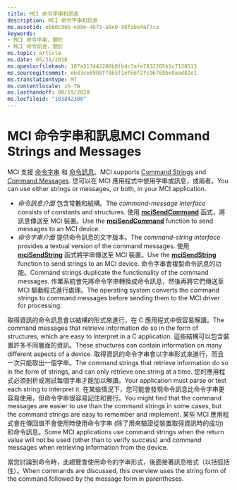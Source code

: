 ```yaml
---
title: MCI 命令字串和訊息
description: MCI 命令字串和訊息
ms.assetid: eb60c96b-e89e-4673-a8e0-98fabe4af7ca
keywords:
- MCI 命令字串，關於
- MCI 命令訊息，關於
ms.topic: article
ms.date: 05/31/2018
ms.openlocfilehash: 107a317442280b8fb4c7afe7832205b1c7128513
ms.sourcegitcommit: ebd3ce6908ff865f1ef66f2fc96769be0aad82e1
ms.translationtype: MT
ms.contentlocale: zh-TW
ms.lasthandoff: 08/19/2020
ms.locfileid: "103842300"
---
```

# <a name="mci-command-strings-and-messages"></a><span data-ttu-id="afbd7-105">MCI 命令字串和訊息</span><span class="sxs-lookup"><span data-stu-id="afbd7-105">MCI Command Strings and Messages</span></span>

<span data-ttu-id="afbd7-106">MCI 支援 [命令字串](command-strings.md) 和 [命令訊息](command-messages.md)。</span><span class="sxs-lookup"><span data-stu-id="afbd7-106">MCI supports [Command Strings](command-strings.md) and [Command Messages](command-messages.md).</span></span> <span data-ttu-id="afbd7-107">您可以在 MCI 應用程式中使用字串或訊息，或兩者。</span><span class="sxs-lookup"><span data-stu-id="afbd7-107">You can use either strings or messages, or both, in your MCI application.</span></span>

-   <span data-ttu-id="afbd7-108">*命令訊息介面* 包含常數和結構。</span><span class="sxs-lookup"><span data-stu-id="afbd7-108">The *command-message interface* consists of constants and structures.</span></span> <span data-ttu-id="afbd7-109">使用 [**mciSendCommand**](/previous-versions//dd757160(v=vs.85)) 函式，將訊息傳送至 MCI 裝置。</span><span class="sxs-lookup"><span data-stu-id="afbd7-109">Use the [**mciSendCommand**](/previous-versions//dd757160(v=vs.85)) function to send messages to an MCI device.</span></span>
-   <span data-ttu-id="afbd7-110">*命令字串介面* 提供命令訊息的文字版本。</span><span class="sxs-lookup"><span data-stu-id="afbd7-110">The *command-string interface* provides a textual version of the command messages.</span></span> <span data-ttu-id="afbd7-111">使用 [**mciSendString**](/previous-versions//dd757161(v=vs.85)) 函式將字串傳送至 MCI 裝置。</span><span class="sxs-lookup"><span data-stu-id="afbd7-111">Use the [**mciSendString**](/previous-versions//dd757161(v=vs.85)) function to send strings to an MCI device.</span></span> <span data-ttu-id="afbd7-112">命令字串會複製命令訊息的功能。</span><span class="sxs-lookup"><span data-stu-id="afbd7-112">Command strings duplicate the functionality of the command messages.</span></span> <span data-ttu-id="afbd7-113">作業系統會先將命令字串轉換成命令訊息，然後再將它們傳送至 MCI 驅動程式進行處理。</span><span class="sxs-lookup"><span data-stu-id="afbd7-113">The operating system converts the command strings to command messages before sending them to the MCI driver for processing.</span></span>

<span data-ttu-id="afbd7-114">取得資訊的命令訊息會以結構的形式來進行，在 C 應用程式中很容易解讀。</span><span class="sxs-lookup"><span data-stu-id="afbd7-114">The command messages that retrieve information do so in the form of structures, which are easy to interpret in a C application.</span></span> <span data-ttu-id="afbd7-115">這些結構可以包含裝置許多不同層面的資訊。</span><span class="sxs-lookup"><span data-stu-id="afbd7-115">These structures can contain information on many different aspects of a device.</span></span> <span data-ttu-id="afbd7-116">取得資訊的命令字串會以字串形式來進行，而且一次只能取出一個字串。</span><span class="sxs-lookup"><span data-stu-id="afbd7-116">The command strings that retrieve information do so in the form of strings, and can only retrieve one string at a time.</span></span> <span data-ttu-id="afbd7-117">您的應用程式必須剖析或測試每個字串才能加以解讀。</span><span class="sxs-lookup"><span data-stu-id="afbd7-117">Your application must parse or test each string to interpret it.</span></span> <span data-ttu-id="afbd7-118">在某些情況下，您可能會發現命令訊息比命令字串更容易使用，但命令字串很容易記住和實行。</span><span class="sxs-lookup"><span data-stu-id="afbd7-118">You might find that the command messages are easier to use than the command strings in some cases, but the command strings are easy to remember and implement.</span></span> <span data-ttu-id="afbd7-119">某些 MCI 應用程式會在傳回值不會使用時使用命令字串 (除了用來驗證從裝置取得資訊時的成功) 和命令訊息。</span><span class="sxs-lookup"><span data-stu-id="afbd7-119">Some MCI applications use command strings when the return value will not be used (other than to verify success) and command messages when retrieving information from the device.</span></span>

<span data-ttu-id="afbd7-120">當您討論到命令時，此總覽會使用命令的字串形式，後面接著訊息格式（以括弧括住）。</span><span class="sxs-lookup"><span data-stu-id="afbd7-120">When commands are discussed, this overview uses the string form of the command followed by the message form in parentheses.</span></span>

 

 